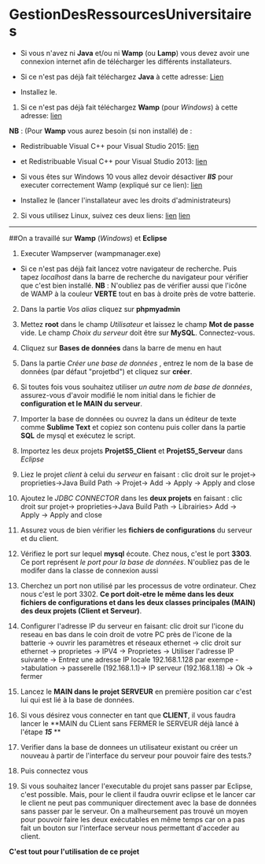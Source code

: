 # GestionDesRessourcesUniversitaires
+ Si vous n'avez ni **Java** et/ou ni **Wamp** (ou **Lamp**) vous devez avoir une connexion internet afin de télécharger les différents installateurs.

+ Si ce n'est pas déjà fait téléchargez **Java** à cette adresse:
[Lien](https://java.com/fr/)

+ Installez le.

1. Si ce n'est pas déjà fait téléchargez **Wamp** (pour *Windows*) à cette adresse:
[lien](https://sourceforge.net/projects/wampserver/files/)

**NB** : (Pour **Wamp** vous aurez besoin (si non installé) de : 
+ Redistribuable Visual C++ pour Visual Studio 2015: [lien](https://www.microsoft.com/fr-FR/download/details.aspx?id=48145)

+ et Redistribuable Visual C++ pour Visual Studio 2013: [lien](https://www.microsoft.com/fr-FR/download/details.aspx?id=40784)

+ Si vous êtes sur Windows 10 vous allez devoir désactiver ***IIS*** pour executer correctement Wamp (expliqué sur ce lien): [lien](https://openclassrooms.com/forum/sujet/probleme-wampserver-windows-10#message-89111670)

+ Installez le (lancer l'installateur avec les droits d'administrateurs)

2. Si vous utilisez Linux, suivez ces deux liens:
[lien](https://doc.ubuntu-fr.org/lamp)
[lien](https://doc.ubuntu-fr.org/phpmyadmin)

---
##On a travaillé sur **Wamp** (*Windows*) et **Eclipse**

1. Executer Wampserver (wampmanager.exe)
+ Si ce n'est pas déjà fait lancez votre navigateur de recherche. Puis tapez *localhost* dans la barre de recherche du navigateur pour vérifier que c'est bien installé.
**NB** : N'oubliez pas de vérifier aussi que l'icône de WAMP à la couleur **VERTE** tout en bas à droite près de votre batterie.
2. Dans la partie *Vos alias* cliquez sur **phpmyadmin**
3. Mettez **root** dans le champ *Utilisateur* et laissez le champ **Mot de passe** vide. Le champ *Choix du serveur* doit être sur **MySQL**. Connectez-vous.
4. Cliquez sur **Bases de données** dans la barre de menu en haut

5. Dans la partie *Créer une base de données* , entrez le nom de la base de données (par défaut "projetbd") et cliquez sur **créer**.
6. Si toutes fois vous souhaitez utiliser *un autre nom de base de données*, assurez-vous d'avoir modifié le nom initial dans le fichier de **configuration et le MAIN du serveur**.

7. Importer la base de données ou ouvrez la dans un éditeur de texte comme **Sublime Text** et copiez son contenu puis coller dans la partie **SQL** de mysql et exécutez le script.

8. Importez les deux projets **ProjetS5_Client** et **ProjetS5_Serveur** dans *Eclipse*

9. Liez le projet *client* à celui du *serveur* en faisant : clic droit sur le projet-> proprieties->Java Build Path -> Projet-> Add -> Apply -> Apply and close  

10. Ajoutez le *JDBC CONNECTOR* dans les **deux projets** en faisant : clic droit sur projet-> proprieties->Java Build Path -> Librairies> Add -> Apply -> Apply and close  

11. Assurez vous de bien vérifier les **fichiers de configurations** du serveur et du client.

12. Vérifiez le port sur lequel **mysql** écoute. Chez nous, c'est le port **3303**. Ce port représent *le port pour la base de données*. N'oubliez pas de le modifer dans la classe de connexion aussi
13.  Cherchez un port non utilisé par les processus de votre ordinateur. Chez nous c'est le port 3302. **Ce port doit-etre le même dans les deux fichiers de configurations et dans les deux classes principales (MAIN) des deux projets (Client et Serveur)**.

14. Configurer l'adresse IP du serveur en faisant: clic droit sur l'icone du reseau en bas dans le coin droit de votre PC près de l'icone de la batterie -> ouvrir les paramètres et réseaux ethernet -> clic droit sur ethernet -> proprietes -> IPV4 -> Proprietes -> Utiliser l'adresse IP suivante -> Entrez
une adresse IP locale 192.168.1.128 par exempe ->tabulation -> passerelle (192.168.1.1)-> IP serveur (192.168.1.18) -> Ok -> fermer
15. Lancez le **MAIN dans le projet SERVEUR** en première position car c'est lui qui est lié à la base de données. 

16. Si vous désirez vous connecter en tant que **CLIENT**, il vous faudra lancer le **MAIN du CLient sans FERMER le SERVEUR déjà lancé à l'étape ***15*** **

17. Verifier dans la base de donnees un utilisateur existant ou créer un nouveau à partir de l'interface du serveur pour pouvoir faire des tests.?

18. Puis connectez vous 

19. Si vous souhaitez lancer l'executable du projet sans passer par Eclipse, c'est possible. Mais, pour le client il faudra ouvrir eclipse et le lancer car le client ne peut pas communiquer directement avec la base de données sans passer par le serveur. On a malheursement pas trouvé un moyen pour pouvoir faire les deux exécutables en même temps car on 
a pas fait un bouton sur l'interface serveur nous permettant d'acceder au client.

**C'est tout pour l'utilisation de ce projet**



 



